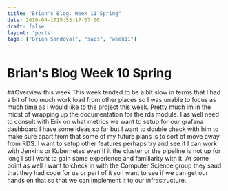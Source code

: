 ```yaml
---
title: "Brian's Blog. Week 11 Spring"
date: 2019-04-1T15:53:17-07:00
draft: false
layout: 'posts'
tags: ["Brian Sandoval", "saps", "week11"]
---
```

# Brian's Blog Week 10 Spring
##Overview this week
This week tended to be a bit slow in terms that I had a bit of too much work load from other places so I was unable to focus as much time as I would like to the project this week. Pretty much im in the midst of wrapping up the documentation for the rds module. I as well need to consult with Erik on what metrics we want to setup for our grafana dashboard I have some ideas so far but I want to double check with him to make sure apart from that some of my future plans is to sort of move away from RDS. I want to setup other features perhaps try and see if I can work with Jenkins or Kubernetes even if it the cluster or the pipeline is not up for long I still want to gain some experience and familiarity with it. At some point as well I want to check in with the Computer Science group they saud that they had code for us or part of it so I want to see if we can get our hands on that so that we can implement it to our infrastructure.